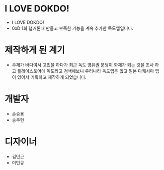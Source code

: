 #  I LOVE DOKDO!
* I LOVE DOKDO!  
* 0xD 1회 햅커톤때 만들고 부족한 기능을 계속 추가한 독도앱입니다.

# 제작하게 된 계기
* 주제가 바다여서 고민을 하다가 최근 독도 영유권 분쟁이 화제가 되는 것을 조사 하고 플레이스토어에 독도라고 검색해보니 우리나라 독도앱은 없고 일본 다케시마 앱이 있어서 기획하고 제작하게 되었습니다.

# 개발자
* 손승용
* 송주현 

# 디자이너 
* 김민근 
* 이민규
